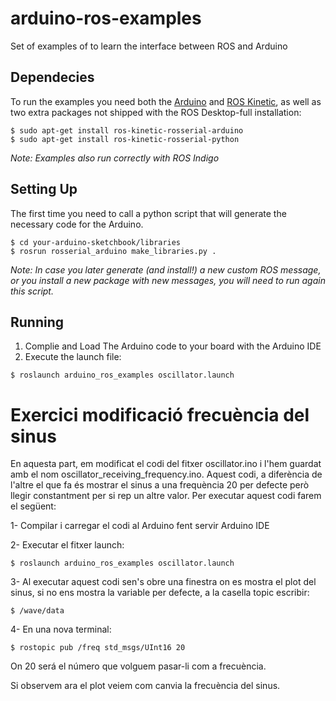 # arduino-ros-examples
Set of examples of to learn the interface between ROS and Arduino

## Dependecies
To run the examples you need both the [Arduino](https://www.arduino.cc) and [ROS Kinetic](http://wiki.ros.org/kinetic/Installation/Ubuntu), as well as two extra packages not shipped with the ROS Desktop-full installation:
```shell 
$ sudo apt-get install ros-kinetic-rosserial-arduino
$ sudo apt-get install ros-kinetic-rosserial-python
```
*Note: Examples also run correctly with ROS Indigo*

## Setting Up
The first time you need to call a python script that will generate the necessary code for the Arduino. 
```shell 
$ cd your-arduino-sketchbook/libraries
$ rosrun rosserial_arduino make_libraries.py .
```

*Note: In case you later generate (and install!) a new custom ROS message, or you install a new package with new messages, you will need to run again this script.*

## Running
1. Complie and Load The Arduino code to your board with the Arduino IDE
2. Execute the launch file: 
```shell 
$ roslaunch arduino_ros_examples oscillator.launch
```

# Exercici modificació frecuència del sinus
En aquesta part, em modificat el codi del fitxer oscillator.ino i l'hem guardat amb el nom oscillator_receiving_frequency.ino.
Aquest codi, a diferència de l'altre el que fa és mostrar el sinus a una frequència 20 per defecte però llegir constantment per si rep un altre valor. Per executar aquest codi farem el següent:

1- Compilar i carregar el codi al Arduino fent servir Arduino IDE

2- Executar el fitxer launch: 
```shell 
$ roslaunch arduino_ros_examples oscillator.launch
```

3- Al executar aquest codi sen's obre una finestra on es mostra el plot del sinus, si no ens mostra la variable per defecte, a la casella topic escribir:
```shell 
$ /wave/data
```

4- En una nova terminal:
```shell 
$ rostopic pub /freq std_msgs/UInt16 20
```
On 20 será el número que volguem pasar-li com a frecuència.

Si observem ara el plot veiem com canvia la frecuència del sinus.
